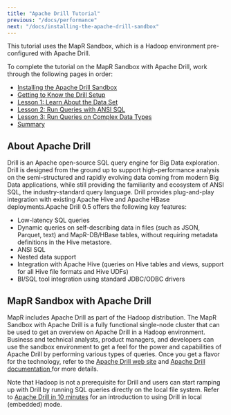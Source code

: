 ```yaml
---
title: "Apache Drill Tutorial"
previous: "/docs/performance"
next: "/docs/installing-the-apache-drill-sandbox"
---
```


This tutorial uses the MapR Sandbox, which is a Hadoop environment pre-
configured with Apache Drill.

To complete the tutorial on the MapR Sandbox with Apache Drill, work through
the following pages in order:

  * [Installing the Apache Drill Sandbox](/docs/installing-the-apache-drill-sandbox)
  * [Getting to Know the Drill Setup](/docs/getting-to-know-the-drill-sandbox)
  * [Lesson 1: Learn About the Data Set](/docs/lession-1-learn-about-the-data-set)
  * [Lesson 2: Run Queries with ANSI SQL](/docs/lession-2-run-queries-with-ansi-sql)
  * [Lesson 3: Run Queries on Complex Data Types](/docs/lession-3-run-queries-on-complex-data-types)
  * [Summary](/docs/summary)

## About Apache Drill

Drill is an Apache open-source SQL query engine for Big Data exploration.
Drill is designed from the ground up to support high-performance analysis on
the semi-structured and rapidly evolving data coming from modern Big Data
applications, while still providing the familiarity and ecosystem of ANSI SQL,
the industry-standard query language. Drill provides plug-and-play integration
with existing Apache Hive and Apache HBase deployments.Apache Drill 0.5 offers
the following key features:

  * Low-latency SQL queries
  * Dynamic queries on self-describing data in files (such as JSON, Parquet, text) and MapR-DB/HBase tables, without requiring metadata definitions in the Hive metastore.
  * ANSI SQL
  * Nested data support
  * Integration with Apache Hive (queries on Hive tables and views, support for all Hive file formats and Hive UDFs)
  * BI/SQL tool integration using standard JDBC/ODBC drivers

## MapR Sandbox with Apache Drill

MapR includes Apache Drill as part of the Hadoop distribution. The MapR
Sandbox with Apache Drill is a fully functional single-node cluster that can
be used to get an overview on Apache Drill in a Hadoop environment. Business
and technical analysts, product managers, and developers can use the sandbox
environment to get a feel for the power and capabilities of Apache Drill by
performing various types of queries. Once you get a flavor for the technology,
refer to the [Apache Drill web site](http://incubator.apache.org/drill/) and
[Apache Drill documentation
](/docs)for more
details.

Note that Hadoop is not a prerequisite for Drill and users can start ramping
up with Drill by running SQL queries directly on the local file system. Refer
to [Apache Drill in 10 minutes](/docs/apache-drill-in-10-minutes) for an introduction to using Drill in local
(embedded) mode.

